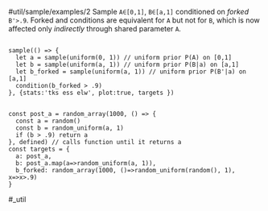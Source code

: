 #util/sample/examples/2 Sample `A∈[0,1]`, `B∈[a,1]` conditioned on _forked_ `B'>.9`. Forked and conditions are equivalent for `A` but not for `B`, which is now affected only _indirectly_ through shared parameter `A`.
```js:js_input

sample(() => {
  let a = sample(uniform(0, 1)) // uniform prior P(A) on [0,1]
  let b = sample(uniform(a, 1)) // uniform prior P(B|a) on [a,1]
  let b_forked = sample(uniform(a, 1)) // uniform prior P(B'|a) on [a,1]
  condition(b_forked > .9)
}, {stats:'tks ess elw', plot:true, targets })

```

```js:js_removed

const post_a = random_array(1000, () => {
  const a = random()
  const b = random_uniform(a, 1)
  if (b > .9) return a
}, defined) // calls function until it returns a
const targets = {
  a: post_a,
  b: post_a.map(a=>random_uniform(a, 1)),
  b_forked: random_array(1000, ()=>random_uniform(random(), 1), x=>x>.9)
}

```
#_util